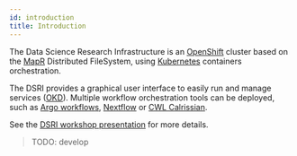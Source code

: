 ```yaml
---
id: introduction
title: Introduction
---
```


The Data Science Research Infrastructure is an [OpenShift](https://www.openshift.com/) cluster based on the [MapR](https://mapr.com/) Distributed FileSystem, using [Kubernetes](https://kubernetes.io/) containers orchestration.

The DSRI provides a graphical user interface to easily run and manage services ([OKD](https://www.okd.io/)). Multiple workflow orchestration tools can be deployed, such as [Argo workflows](/dsri-documentation/docs/argo-install), [Nextflow](/dsri-documentation/docs/nextflow) or [CWL Calrissian](/dsri-documentation/docs/cwl-calrissian).

See the [DSRI workshop presentation](/dsri-documentation/resource/dsri_openshift_workshop.pdf) for more details.

> TODO: develop

